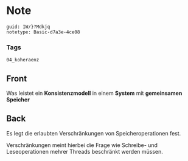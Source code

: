 # Note
```
guid: IW/}?Mdkjq
notetype: Basic-d7a3e-4ce08
```

### Tags
```
04_koheraenz
```

## Front
Was leistet ein <b>Konsistenzmodell</b> in einem <b>System</b> mit
<b>gemeinsamen Speicher</b>

## Back
Es legt die erlaubten Verschränkungen von Speicheroperationen fest.
<div>
  Verschränkungen meint hierbei die Frage wie Schreibe- und
  Leseoperationen mehrer Threads beschränkt werden müssen.
</div>
